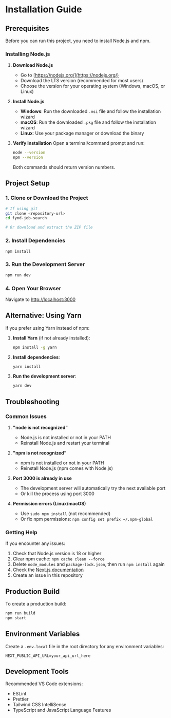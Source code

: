 # Installation Guide

## Prerequisites

Before you can run this project, you need to install Node.js and npm.

### Installing Node.js

1. **Download Node.js**
   - Go to [https://nodejs.org/](https://nodejs.org/)
   - Download the LTS version (recommended for most users)
   - Choose the version for your operating system (Windows, macOS, or Linux)

2. **Install Node.js**
   - **Windows**: Run the downloaded `.msi` file and follow the installation wizard
   - **macOS**: Run the downloaded `.pkg` file and follow the installation wizard
   - **Linux**: Use your package manager or download the binary

3. **Verify Installation**
   Open a terminal/command prompt and run:
   ```bash
   node --version
   npm --version
   ```
   Both commands should return version numbers.

## Project Setup

### 1. Clone or Download the Project
```bash
# If using git
git clone <repository-url>
cd fynd-job-search

# Or download and extract the ZIP file
```

### 2. Install Dependencies
```bash
npm install
```

### 3. Run the Development Server
```bash
npm run dev
```

### 4. Open Your Browser
Navigate to [http://localhost:3000](http://localhost:3000)

## Alternative: Using Yarn

If you prefer using Yarn instead of npm:

1. **Install Yarn** (if not already installed):
   ```bash
   npm install -g yarn
   ```

2. **Install dependencies**:
   ```bash
   yarn install
   ```

3. **Run the development server**:
   ```bash
   yarn dev
   ```

## Troubleshooting

### Common Issues

1. **"node is not recognized"**
   - Node.js is not installed or not in your PATH
   - Reinstall Node.js and restart your terminal

2. **"npm is not recognized"**
   - npm is not installed or not in your PATH
   - Reinstall Node.js (npm comes with Node.js)

3. **Port 3000 is already in use**
   - The development server will automatically try the next available port
   - Or kill the process using port 3000

4. **Permission errors (Linux/macOS)**
   - Use `sudo npm install` (not recommended)
   - Or fix npm permissions: `npm config set prefix ~/.npm-global`

### Getting Help

If you encounter any issues:

1. Check that Node.js version is 18 or higher
2. Clear npm cache: `npm cache clean --force`
3. Delete `node_modules` and `package-lock.json`, then run `npm install` again
4. Check the [Next.js documentation](https://nextjs.org/docs)
5. Create an issue in this repository

## Production Build

To create a production build:

```bash
npm run build
npm start
```

## Environment Variables

Create a `.env.local` file in the root directory for any environment variables:

```env
NEXT_PUBLIC_API_URL=your_api_url_here
```

## Development Tools

Recommended VS Code extensions:
- ESLint
- Prettier
- Tailwind CSS IntelliSense
- TypeScript and JavaScript Language Features 